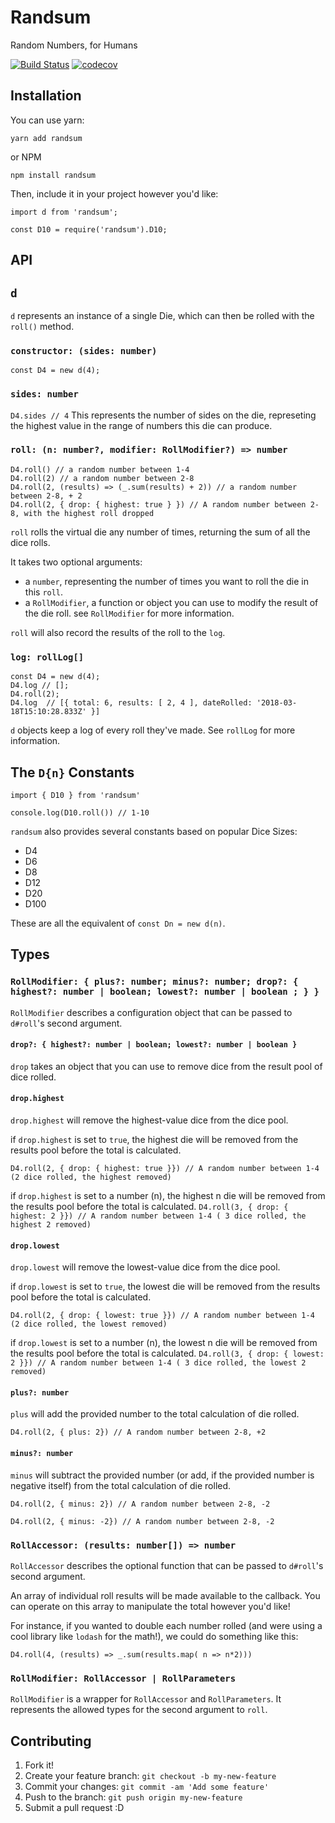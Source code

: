 # Randsum

Random Numbers, for Humans

[![Build Status](https://travis-ci.org/alxjrvs/randsum.svg?branch=master)](https://travis-ci.org/alxjrvs/randsum)
[![codecov](https://codecov.io/gh/alxjrvs/randsum/branch/master/graph/badge.svg)](https://codecov.io/gh/alxjrvs/randsum)

## Installation

You can use yarn:

`yarn add randsum`

or NPM

`npm install randsum`

Then, include it in your project however you'd like:

```
import d from 'randsum';

const D10 = require('randsum').D10;
```

## API

## `d`

`d` represents an instance of a single Die, which can then be rolled with the `roll()` method.

### `constructor: (sides: number)`

`const D4 = new d(4);`

### `sides: number`

`D4.sides // 4`
This represents the number of sides on the die, represeting the highest value in the range of numbers this die can produce.

### `roll: (n: number?, modifier: RollModifier?) => number`

```
D4.roll() // a random number between 1-4
D4.roll(2) // a random number between 2-8
D4.roll(2, (results) => (_.sum(results) + 2)) // a random number between 2-8, + 2
D4.roll(2, { drop: { highest: true } }) // A random number between 2-8, with the highest roll dropped
```

`roll` rolls the virtual die any number of times, returning the sum of all the dice rolls.

It takes two optional arguments:

- a `number`, representing the number of times you want to roll the die in this `roll`.
- a `RollModifier`, a function or object you can use to modify the result of the die roll. see `RollModifier` for more information.

`roll` will also record the results of the roll to the `log`.

### `log: rollLog[]`

```
const D4 = new d(4);
D4.log // [];
D4.roll(2);
D4.log  // [{ total: 6, results: [ 2, 4 ], dateRolled: '2018-03-18T15:10:28.833Z' }]
```

`d` objects keep a log of every roll they've made. See `rollLog` for more information.

## The `D{n}` Constants

```
import { D10 } from 'randsum'

console.log(D10.roll()) // 1-10
```

`randsum` also provides several constants based on popular Dice Sizes:

- D4
- D6
- D8
- D12
- D20
- D100

These are all the equivalent of `const Dn = new d(n)`.

## Types

### `RollModifier: { plus?: number; minus?: number; drop?: { highest?: number | boolean; lowest?: number | boolean ; } }`

`RollModifier` describes a configuration object that can be passed to `d#roll`'s second argument.

#### `drop?: { highest?: number | boolean; lowest?: number | boolean }`

`drop` takes an object that you can use to remove dice from the result pool of dice rolled.

#### `drop.highest`

`drop.highest` will remove the highest-value dice from the dice pool.

if `drop.highest` is set to `true`, the highest die will be removed from the results pool before the total is calculated.

`D4.roll(2, { drop: { highest: true }}) // A random number between 1-4 (2 dice rolled, the highest removed)`

if `drop.highest` is set to a number (n), the highest n die will be removed from the results pool before the total is calculated.
`D4.roll(3, { drop: { highest: 2 }}) // A random number between 1-4 ( 3 dice rolled, the highest 2 removed)`

#### `drop.lowest`

`drop.lowest` will remove the lowest-value dice from the dice pool.

if `drop.lowest` is set to `true`, the lowest die will be removed from the results pool before the total is calculated.

`D4.roll(2, { drop: { lowest: true }}) // A random number between 1-4 (2 dice rolled, the lowest removed)`

if `drop.lowest` is set to a number (n), the lowest n die will be removed from the results pool before the total is calculated.
`D4.roll(3, { drop: { lowest: 2 }}) // A random number between 1-4 ( 3 dice rolled, the lowest 2 removed)`

#### `plus?: number`

`plus` will add the provided number to the total calculation of die rolled.

`D4.roll(2, { plus: 2}) // A random number between 2-8, +2`

#### `minus?: number`

`minus` will subtract the provided number (or add, if the provided number is negative itself) from the total calculation of die rolled.

`D4.roll(2, { minus: 2}) // A random number between 2-8, -2`

`D4.roll(2, { minus: -2}) // A random number between 2-8, -2`

### `RollAccessor: (results: number[]) => number`

`RollAccessor` describes the optional function that can be passed to `d#roll`'s second argument.

An array of individual roll results will be made available to the callback. You can operate on this array to manipulate the total however you'd like!

For instance, if you wanted to double each number rolled (and were using a cool library like `lodash` for the math!), we could do something like this:

`D4.roll(4, (results) => _.sum(results.map( n => n*2)))`

### `RollModifier: RollAccessor | RollParameters`

`RollModifier` is a wrapper for `RollAccessor` and `RollParameters`. It represents the allowed types for the second argument to `roll`.

## Contributing

1. Fork it!
2. Create your feature branch: `git checkout -b my-new-feature`
3. Commit your changes: `git commit -am 'Add some feature'`
4. Push to the branch: `git push origin my-new-feature`
5. Submit a pull request :D
